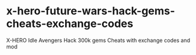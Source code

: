 # x-hero-future-wars-hack-gems-cheats-exchange-codes
X-HERO Idle Avengers Hack 300k gems Cheats with exchange codes and mod
